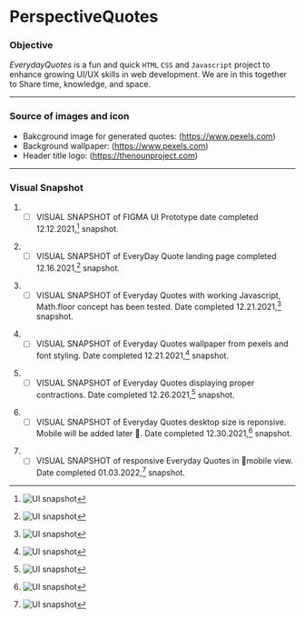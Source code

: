 # PerspectiveQuotes

### Objective

*EverydayQuotes* is a fun and quick <code>HTML</code> <code>CSS</code> and <code>Javascript</code> project to enhance growing UI/UX skills in web development. 
We are in this together to Share time, knowledge, and space.

---
### Source of images and icon
- Bakcground image for generated quotes: (https://www.pexels.com)
- Background wallpaper: (https://www.pexels.com)
- Header title logo: (https://thenounproject.com)

---
### Visual Snapshot

1. - [ ] VISUAL SNAPSHOT of FIGMA UI Prototype date completed 12.12.2021,[^1] snapshot.
[^1]: ![UI snapshot](https://github.com/TWOdunlami/PerspectiveQuotes/blob/localdev/images/figma.png)
2. - [ ] VISUAL SNAPSHOT of EveryDay Quote landing page completed 12.16.2021,[^2] snapshot.
[^2]: ![UI snapshot](https://github.com/TWOdunlami/PerspectiveQuotes/blob/localdev/images/snapshot12162021.png)
3. - [ ] VISUAL SNAPSHOT of Everyday Quotes with working Javascript, Math.floor concept has been tested. Date completed 12.21.2021,[^3] snapshot.
[^3]: ![UI snapshot](https://github.com/TWOdunlami/PerspectiveQuotes/blob/localdev/images/snapshot12212021.png)
4. - [ ] VISUAL SNAPSHOT of Everyday Quotes wallpaper from pexels and font styling. Date completed 12.21.2021,[^4] snapshot.
[^4]: ![UI snapshot](https://github.com/TWOdunlami/PerspectiveQuotes/blob/localdev/images/snapshot12232021.png)
5. - [ ] VISUAL SNAPSHOT of Everyday Quotes displaying proper contractions. Date completed 12.26.2021,[^5] snapshot.
[^5]: ![UI snapshot](https://github.com/TWOdunlami/PerspectiveQuotes/blob/localdev/images/snapshot12262021.png)
6. - [ ] VISUAL SNAPSHOT of Everyday Quotes desktop size is reponsive. Mobile will be added later 🔄. Date completed 12.30.2021,[^6] snapshot.
[^6]: ![UI snapshot](https://github.com/TWOdunlami/PerspectiveQuotes/blob/localdev/images/snapshot12302021.png)
7. - [ ] VISUAL SNAPSHOT of responsive Everyday Quotes in 📱mobile view. Date completed 01.03.2022,[^7] snapshot.
[^7]: ![UI snapshot](https://github.com/TWOdunlami/PerspectiveQuotes/blob/localdev/images/snapshot01032022.png)